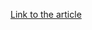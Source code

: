 [Link to the article](https://flashpoint-intel.com/blog/breelite-cybercrime-forum-maza-breached-by-unknown-attacker/)
